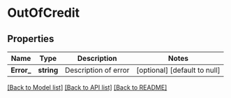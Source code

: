 # OutOfCredit

## Properties
Name | Type | Description | Notes
------------ | ------------- | ------------- | -------------
**Error_** | **string** | Description of error | [optional] [default to null]

[[Back to Model list]](../README.md#documentation-for-models) [[Back to API list]](../README.md#documentation-for-api-endpoints) [[Back to README]](../README.md)


